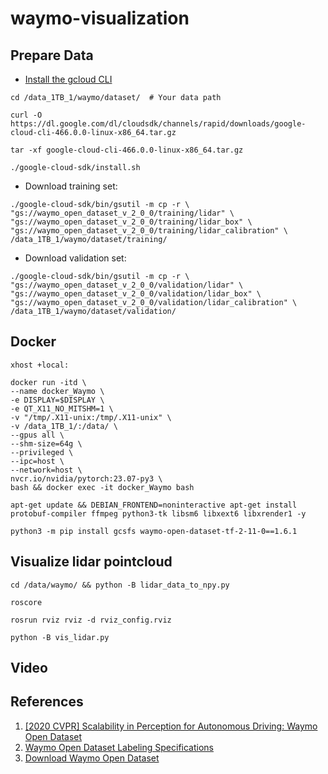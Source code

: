 # waymo-visualization

## Prepare Data
* [Install the gcloud CLI](https://cloud.google.com/sdk/docs/install#linux)
```
cd /data_1TB_1/waymo/dataset/  # Your data path
```
```
curl -O https://dl.google.com/dl/cloudsdk/channels/rapid/downloads/google-cloud-cli-466.0.0-linux-x86_64.tar.gz
```
```
tar -xf google-cloud-cli-466.0.0-linux-x86_64.tar.gz
```
```
./google-cloud-sdk/install.sh
```

* Download training set: 
```
./google-cloud-sdk/bin/gsutil -m cp -r \
"gs://waymo_open_dataset_v_2_0_0/training/lidar" \
"gs://waymo_open_dataset_v_2_0_0/training/lidar_box" \
"gs://waymo_open_dataset_v_2_0_0/training/lidar_calibration" \
/data_1TB_1/waymo/dataset/training/
```

* Download validation set: 
```
./google-cloud-sdk/bin/gsutil -m cp -r \
"gs://waymo_open_dataset_v_2_0_0/validation/lidar" \
"gs://waymo_open_dataset_v_2_0_0/validation/lidar_box" \
"gs://waymo_open_dataset_v_2_0_0/validation/lidar_calibration" \
/data_1TB_1/waymo/dataset/validation/
```


## Docker
```
xhost +local:

docker run -itd \
--name docker_Waymo \
-e DISPLAY=$DISPLAY \
-e QT_X11_NO_MITSHM=1 \
-v "/tmp/.X11-unix:/tmp/.X11-unix" \
-v /data_1TB_1/:/data/ \
--gpus all \
--shm-size=64g \
--privileged \
--ipc=host \
--network=host \
nvcr.io/nvidia/pytorch:23.07-py3 \
bash && docker exec -it docker_Waymo bash
```
```
apt-get update && DEBIAN_FRONTEND=noninteractive apt-get install protobuf-compiler ffmpeg python3-tk libsm6 libxext6 libxrender1 -y
```
```
python3 -m pip install gcsfs waymo-open-dataset-tf-2-11-0==1.6.1
```


## Visualize lidar pointcloud
```
cd /data/waymo/ && python -B lidar_data_to_npy.py
```
```
roscore
```
```
rosrun rviz rviz -d rviz_config.rviz
```
```
python -B vis_lidar.py
```


## Video


## References
1) [[2020 CVPR] Scalability in Perception for Autonomous Driving: Waymo Open Dataset](https://openaccess.thecvf.com/content_CVPR_2020/html/Sun_Scalability_in_Perception_for_Autonomous_Driving_Waymo_Open_Dataset_CVPR_2020_paper.html)
2) [Waymo Open Dataset Labeling Specifications](https://github.com/waymo-research/waymo-open-dataset/blob/master/docs/labeling_specifications.md)
3) [Download Waymo Open Dataset](https://waymo.com/open/download/)
